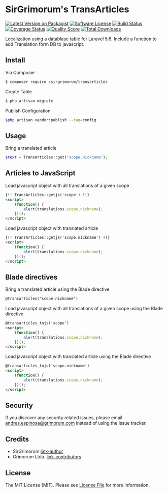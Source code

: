 # SirGrimorum's TransArticles

[![Latest Version on Packagist][ico-version]][link-packagist]
[![Software License][ico-license]](LICENSE.md)
[![Build Status][ico-travis]][link-travis]
[![Coverage Status][ico-scrutinizer]][link-scrutinizer]
[![Quality Score][ico-code-quality]][link-code-quality]
[![Total Downloads][ico-downloads]][link-downloads]


Localization using a datablase table for Laravel 5.6. Include a function to add Translation form DB to javascript.

## Install

Via Composer

``` bash
$ composer require :sirgrimorum/transarticles
```

Create Table

``` bash
$ php artisan migrate
```

Publish Configuration

``` bash
$php artisan vendor:publish --tag=config
```

## Usage

Bring a translated article

``` php
$text = TransArticles::get("scope.nickname");
```

## Articles to JavaScript

Load javascript object with all translations of a given scope

``` html
{!! TransArticles::getjs('scope') !!}
<script>
    (function() {
        alert(translations.scope.nickname);
    })();
</script>
```

Load javascript object with translated article

``` html
{!! TransArticles::getjs('scope.nickname') !!}
<script>
    (function() {
        alert(translations.scope.nickname);
    })();
</script>
```

## Blade directives


Bring a translated article using the Blade directive

``` html
@transarticles("scope.nickname")
```

Load javascript object with all translations of a given scope using the Blade directive

``` html
@transarticles_tojs('scope')
<script>
    (function() {
        alert(translations.scope.nickname);
    })();
</script>
```

Load javascript object with translated article using the Blade directive

``` html
@transarticles_tojs('scope.nickname')
<script>
    (function() {
        alert(translations.scope.nickname);
    })();
</script>
```

## Security

If you discover any security related issues, please email andres.espinosa@grimorum.com instead of using the issue tracker.

## Credits

- SirGrimorum [link-author]
- Grimorum Ltda. [link-contributors]

## License

The MIT License (MIT). Please see [License File](LICENSE.md) for more information.

[ico-version]: https://img.shields.io/packagist/v/sirgrimorum/transarticles.svg?style=flat-square
[ico-license]: https://img.shields.io/badge/license-MIT-brightgreen.svg?style=flat-square
[ico-travis]: https://img.shields.io/travis/sirgrimorum/transarticles/master.svg?style=flat-square
[ico-scrutinizer]: https://img.shields.io/scrutinizer/coverage/g/sirgrimorum/transarticles.svg?style=flat-square
[ico-code-quality]: https://img.shields.io/scrutinizer/g/sirgrimorum/transarticles.svg?style=flat-square
[ico-downloads]: https://img.shields.io/packagist/dt/sirgrimorum/transarticles.svg?style=flat-square

[link-packagist]: https://packagist.org/packages/sirgrimorum/transarticles
[link-travis]: https://travis-ci.org/sirgrimorum/transarticles
[link-scrutinizer]: https://scrutinizer-ci.com/g/sirgrimorum/transarticles/code-structure
[link-code-quality]: https://scrutinizer-ci.com/g/sirgrimorum/transarticles
[link-downloads]: https://desarrollo.grimorum.com/andres/transarticles
[link-author]: https://github.com/sirgrimorum
[link-contributors]: http://grimorum.com
